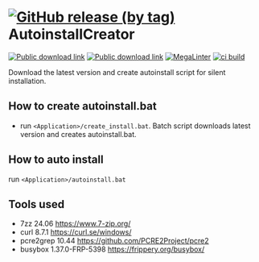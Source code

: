 # [![GitHub release (by tag)](https://img.shields.io/github/downloads/hemnstill/AutoinstallCreator/latest-master/total?label=⭳%20latest-master)](https://github.com/hemnstill/AutoinstallCreator/releases/tag/latest-master) AutoinstallCreator

[![Public download link](https://img.shields.io/badge/⭳-blue?logo=windows&labelColor=blue)](https://drive.google.com/drive/folders/1MvqnTlNni0caAexdIKmB9hiAb593Z_88)
[![Public download link](https://img.shields.io/badge/⭳-E95420?logo=ubuntu&logoColor=white&labelColor=E95420)](https://drive.google.com/drive/folders/1wchCOCZ4yThu2r2ro4-D8nti91zDeQmW)
[![MegaLinter](https://github.com/hemnstill/AutoinstallCreator/actions/workflows/mega-linter.yml/badge.svg)](https://github.com/hemnstill/AutoinstallCreator/actions/workflows/mega-linter.yml)
[![ci build](https://github.com/hemnstill/AutoinstallCreator/actions/workflows/ci-test-run.yml/badge.svg)](https://github.com/hemnstill/AutoinstallCreator/actions/workflows/ci-test-run.yml)

Download the latest version and create autoinstall script for silent installation.

## How to create autoinstall.bat
* run `<Application>/create_install.bat`. Batch script downloads latest version and creates autoinstall.bat.

## How to auto install
run `<Application>/autoinstall.bat`

## Tools used
* 7zz 24.06 <https://www.7-zip.org/>
* curl 8.7.1 <https://curl.se/windows/>
* pcre2grep 10.44 <https://github.com/PCRE2Project/pcre2>
* busybox 1.37.0-FRP-5398 <https://frippery.org/busybox/>
